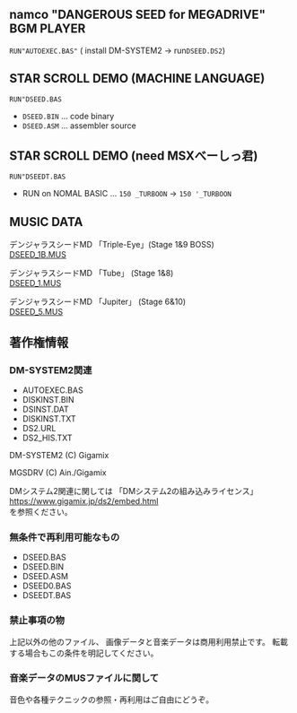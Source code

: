 ## namco "DANGEROUS SEED for MEGADRIVE" BGM PLAYER

```RUN"AUTOEXEC.BAS"```
( install DM-SYSTEM2 -> run```DSEED.DS2```)

## STAR SCROLL DEMO (MACHINE LANGUAGE)

```RUN"DSEED.BAS```
- ```DSEED.BIN``` ... code binary
- ```DSEED.ASM``` ... assembler source

## STAR SCROLL DEMO (need MSXべーしっ君)

```RUN"DSEEDT.BAS```

* RUN on NOMAL BASIC ...
```150 _TURBOON``` -> ```150 '_TURBOON```

## MUSIC DATA

デンジャラスシードMD 「Triple-Eye」(Stage 1&9 BOSS)  
[DSEED_1B.MUS](https://f.msxplay.com/?id=https:%2F%2Fraw.githubusercontent.com%2Funiskie%2Fmsx_music_data%2Fmaster%2FMus-MGSDRV%2FDSEED_1B.MUS)

デンジャラスシードMD 「Tube」 (Stage 1&8)  
[DSEED_1.MUS](https://f.msxplay.com/?id=https:%2F%2Fraw.githubusercontent.com%2Funiskie%2Fmsx_music_data%2Fmaster%2FMus-MGSDRV%2FDSEED_1.MUS)

デンジャラスシードMD 「Jupiter」 (Stage 6&10)  
[DSEED_5.MUS](https://f.msxplay.com/?id=https:%2F%2Fraw.githubusercontent.com%2Funiskie%2Fmsx_music_data%2Fmaster%2FMus-MGSDRV%2FDSEED_5.MUS)

## 著作権情報

### DM-SYSTEM2関連
- AUTOEXEC.BAS
- DISKINST.BIN
- DSINST.DAT
- DISKINST.TXT
- DS2.URL
- DS2_HIS.TXT

DM-SYSTEM2 (C) Gigamix

MGSDRV (C) Ain./Gigamix

DMシステム2関連に関しては
「DMシステム2の組み込みライセンス」  
https://www.gigamix.jp/ds2/embed.html  
を参照ください。

### 無条件で再利用可能なもの
- DSEED.BAS
- DSEED.BIN
- DSEED.ASM
- DSEED0.BAS
- DSEEDT.BAS

### 禁止事項の物

上記以外の他のファイル、
画像データと音楽データは商用利用禁止です。 
転載する場合もこの条件を明記してください。

### 音楽データのMUSファイルに関して

音色や各種テクニックの参照・再利用はご自由にどうぞ。

